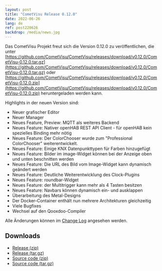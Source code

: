 ```yaml
---
layout: post
title: "CometVisu Release 0.12.0"
date: 2022-06-26
lang: de
ref: post220626
backdrop: /media/news.jpg
---
```


Das CometVisu Projekt freut sich die Version 0.12.0 zu veröffentlichen, die unter 
[https://github.com/CometVisu/CometVisu/releases/download/v0.12.0/CometVisu-0.12.0.tar.gz](https://github.com/CometVisu/CometVisu/releases/download/v0.12.0/CometVisu-0.12.0.tar.gz)
oder 
[https://github.com/CometVisu/CometVisu/releases/download/v0.12.0/CometVisu-0.12.0.zip](https://github.com/CometVisu/CometVisu/releases/download/v0.12.0/CometVisu-0.12.0.zip)
heruntergeladen werden kann.

Highlights in der neuen Version sind:
* Neuer grafischer Editor
* Neuer Manager
* Neues Feature, Preview: MQTT als weiteres Backend
* Neues Feature: Nativer openHAB REST API Client - für openHAB kein spezielles Binding mehr nötig
* Neues Feature: Der ColorChooser wurde zum "Professional ColorChooser" weiterentwickelt.
* Neues Feature: Einige KNX Datenpunkttypen für Farben hinzugefügt
* Neues Feature: Bilder im image-Widget können bei der Anzeige oben und unten beschnitten werden
* Neues Feature: Die URL des Bild vom Image-Widget kann dynamisch geändert werden
* Neues Feature: Deutliche Weiterentwicklung des Clock-Plugins
* Neues Feature: roundbar-Widget
* Neues Feature: der Multitrigger kann mehr als 4 Tasten besitzen
* Neues Feature: Navbars können dynamisch ein- und ausklappen
* Überarbeitung des Metal-Designs
* Der Docker-Container enthält nun mehrere Architekturen gleichzeitig
* Viele Bugfixes
* Wechsel auf den Qooxdoo-Compiler

Alle Änderungen können im 
[Change Log](https://raw.githubusercontent.com/CometVisu/CometVisu/v0.12.0/ChangeLog)
angesehen werden.

Downloads
---------

* [Release (zip)](https://github.com/CometVisu/CometVisu/releases/download/v0.12.0/CometVisu-0.12.0.tar.gz)
* [Release (tar.gz)](https://github.com/CometVisu/CometVisu/releases/download/v0.12.0/CometVisu-0.12.0.tar.gz)
* [Source code (zip)](https://github.com/CometVisu/CometVisu/archive/v0.12.0.zip)
* [Source code (tar.gz)](https://github.com/CometVisu/CometVisu/archive/v0.12.0.tar.gz)
